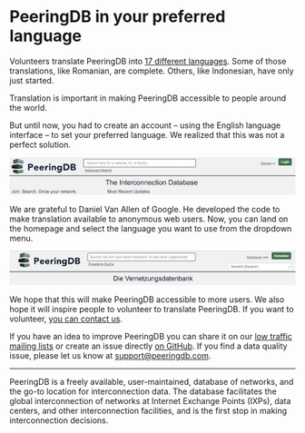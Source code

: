# PeeringDB in your preferred language

Volunteers translate PeeringDB into [17 different languages](https://translate.peeringdb.com/projects/peeringdb/#languages). Some of those translations, like Romanian, are complete. Others, like Indonesian, have only just started.

Translation is important in making PeeringDB accessible to people around the world. 

But until now, you had to create an account – using the English language interface – to set your preferred language. We realized that this was not a perfect solution.

![Must use English interface to create an account and set another language preference](images/anonymous_web_default_english_no_translation.png)

We are grateful to Daniel Van Allen of Google. He developed the code to make translation available to anonymous web users. Now, you can land on the homepage and select the language you want to use from the dropdown menu.

![Anonymous users now see a translation menu](images/anonymous_web_translation_german.png)

We hope that this will make PeeringDB accessible to more users. We also hope it will inspire people to volunteer to translate PeeringDB. If you want to volunteer, [you can contact us](https://translate.peeringdb.com/contact/).

If you have an idea to improve PeeringDB you can share it on our [low traffic mailing lists](https://docs.peeringdb.com/#mailing-lists) or create an issue directly [on GitHub](https://github.com/peeringdb/peeringdb). If you find a data quality issue, please let us know at [support@peeringdb.com](mailto:support@peeringdb.com).

--- 

PeeringDB is a freely available, user-maintained, database of networks, and the go-to location for interconnection data. The database facilitates the global interconnection of networks at Internet Exchange Points (IXPs), data centers, and other interconnection facilities, and is the first stop in making interconnection decisions.
